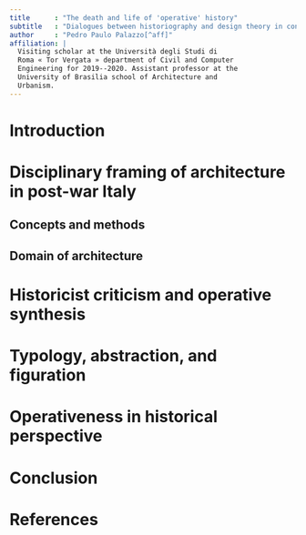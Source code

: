 ```yaml
---
title      : "The death and life of 'operative' history"
subtitle   : "Dialogues between historiography and design theory in contemporary Italy"
author     : "Pedro Paulo Palazzo[^aff]"
affiliation: |
  Visiting scholar at the Università degli Studi di
  Roma « Tor Vergata » department of Civil and Computer
  Engineering for 2019--2020. Assistant professor at the
  University of Brasilia school of Architecture and
  Urbanism.
---
```


Introduction
============


Disciplinary framing of architecture in post-war Italy
======================================================

Concepts and methods
--------------------


Domain of architecture
----------------------


Historicist criticism and operative synthesis
=============================================


Typology, abstraction, and figuration
=====================================


Operativeness in historical perspective
=======================================


Conclusion
==========


References
==========

